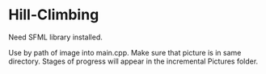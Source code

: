 # Hill-Climbing

Need SFML library installed.

Use by path of image into main.cpp. Make sure that picture is in same directory. Stages of progress will appear in the incremental Pictures folder.
